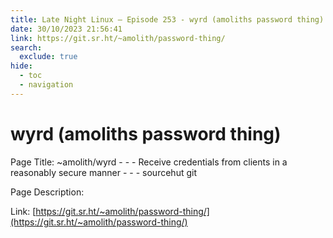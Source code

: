 ```yaml
---
title: Late Night Linux – Episode 253 - wyrd (amoliths password thing)
date: 30/10/2023 21:56:41
link: https://git.sr.ht/~amolith/password-thing/
search:
  exclude: true
hide:
  - toc
  - navigation
---
```


# wyrd (amoliths password thing)

Page Title: ~amolith/wyrd - -  - Receive credentials from clients in a reasonably secure manner - -  - sourcehut git

Page Description:  

Link: [https://git.sr.ht/~amolith/password-thing/](https://git.sr.ht/~amolith/password-thing/)